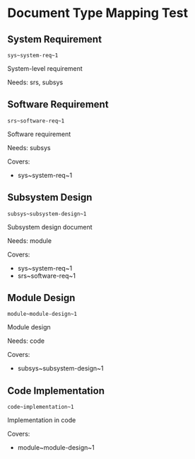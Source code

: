 # Document Type Mapping Test

## System Requirement
`sys~system-req~1`

System-level requirement

Needs: srs, subsys

## Software Requirement
`srs~software-req~1`

Software requirement

Needs: subsys

Covers:
- sys~system-req~1

## Subsystem Design
`subsys~subsystem-design~1`

Subsystem design document

Needs: module

Covers:
- sys~system-req~1
- srs~software-req~1

## Module Design
`module~module-design~1`

Module design

Needs: code

Covers:
- subsys~subsystem-design~1

## Code Implementation
`code~implementation~1`

Implementation in code

Covers:
- module~module-design~1